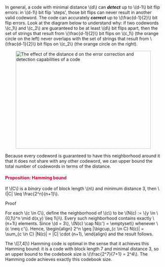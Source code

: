 <p>In general, a code with minimal distance \(d\) can <em><strong>detect</strong></em> up to \(d-1\) bit flip errors: in \(d-1\) bit flip 'steps', those bit flips can never result in another valid codeword. The code can accurately <strong><em>correct</em></strong> up to \(\frac{d-1}{2}\) bit flip errors. Look at the diagram below to understand why: if two codewords \(c_1\) and \(c_2\) are guaranteed to be at least \(d\) bit flips apart, then the set of strings that result from \(\frac{d-1}{2}\) bit flips on \(c_1\) (the orange circle on the left) never overlaps with the set of strings that result from \(\frac{d-1}{2}\) bit flips on \(c_2\) (the orange circle on the right).</p>
<p><img style="display: block; margin-left: auto; margin-right: auto;" src="/img/247009?verifier=jcuwCEA36Lg3o9hyQGJS1pgQQL6C08K3PvDsV9NL" alt="The effect of the distance d on the error correction and detection capabilities of a code" width="437" height="317" data-api-endpoint="https://canvas.uva.nl/api/v1/courses/2205/files/247009" data-api-returntype="File"></p>
<p>Because every codeword is guaranteed to have this neighborhood around it that it does not share with any other codeword, we can upper bound the total number of codewords in terms of the distance.</p>
<div class="content-box pad-box-mini border border-trbl border-round">
<h4 style="color: #bc0031;"><strong>Proposition: Hamming bound</strong></h4>
If \(C\) is a <i>binary</i> code of block length \(n\) and minimum distance 3, then \(|C| \leq \frac{2^n}{n+1}\).
<p><span class="element_toggler" role="button" aria-controls="group1" aria-label="Toggler" aria-expanded="false"><span class="Button">Proof</span></span></p>
<div id="group1" style="">
<div class="content-box">For each \(c \in C\), define the neighborhood of \(c\) to be \(N(c) := \{y \in \{0,1\}^n \mid d(x,y) \leq 1\}\). Every such neighborhood contains exactly \(n+1\) elements. Since \(d = 3\), \(N(c) \cap N(c') = \emptyset\) whenever \(c \neq c'\). Hence, \begin{align} 2^n \geq |\bigcup_{c \in C} N(c)| = \sum_{c \in C} |N(c)| = |C| \cdot (n+1), \end{align} and the result follows.</div>
</div>
</div>
<p>The \([7,4]\) Hamming code is optimal in the sense that it achieves this Hamming bound: it is a code with block length 7 and minimal distance 3, so an upper bound to the codebook size is \(\frac{2^7}{7+1} = 2^4\). The Hamming code achieves exactly this codebook size.</p>